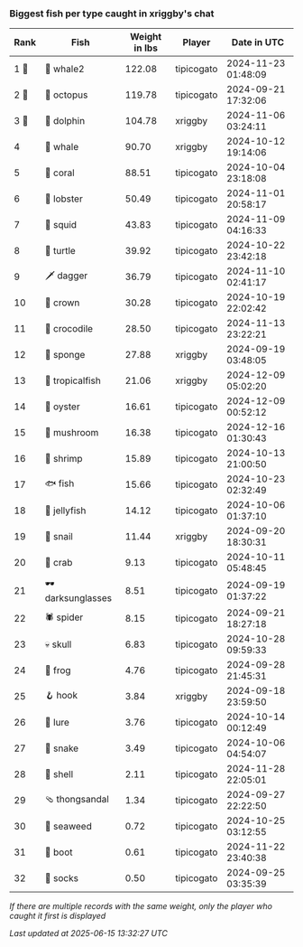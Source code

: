 ### Biggest fish per type caught in xriggby's chat
| Rank | Fish | Weight in lbs | Player | Date in UTC |
|------|--------|-----------|---------|------|
| 1 🥇  | 🐋 whale2 | 122.08 | tipicogato | 2024-11-23 01:48:09 |
| 2 🥈  | 🐙 octopus | 119.78 | tipicogato | 2024-09-21 17:32:06 |
| 3 🥉  | 🐬 dolphin | 104.78 | xriggby | 2024-11-06 03:24:11 |
| 4  | 🐳 whale | 90.70 | xriggby | 2024-10-12 19:14:06 |
| 5  | 🪸 coral | 88.51 | tipicogato | 2024-10-04 23:18:08 |
| 6  | 🦞 lobster | 50.49 | tipicogato | 2024-11-01 20:58:17 |
| 7  | 🦑 squid | 43.83 | tipicogato | 2024-11-09 04:16:33 |
| 8  | 🐢 turtle | 39.92 | tipicogato | 2024-10-22 23:42:18 |
| 9  | 🗡️ dagger | 36.79 | tipicogato | 2024-11-10 02:41:17 |
| 10  | 👑 crown | 30.28 | tipicogato | 2024-10-19 22:02:42 |
| 11  | 🐊 crocodile | 28.50 | tipicogato | 2024-11-13 23:22:21 |
| 12  | 🧽 sponge | 27.88 | xriggby | 2024-09-19 03:48:05 |
| 13  | 🐠 tropicalfish | 21.06 | xriggby | 2024-12-09 05:02:20 |
| 14  | 🦪 oyster | 16.61 | tipicogato | 2024-12-09 00:52:12 |
| 15  | 🍄 mushroom | 16.38 | tipicogato | 2024-12-16 01:30:43 |
| 16  | 🦐 shrimp | 15.89 | tipicogato | 2024-10-13 21:00:50 |
| 17  | 🐟 fish | 15.66 | tipicogato | 2024-10-23 02:32:49 |
| 18  | 🪼 jellyfish | 14.12 | tipicogato | 2024-10-06 01:37:10 |
| 19  | 🐌 snail | 11.44 | xriggby | 2024-09-20 18:30:31 |
| 20  | 🦀 crab | 9.13 | tipicogato | 2024-10-11 05:48:45 |
| 21  | 🕶️ darksunglasses | 8.51 | tipicogato | 2024-09-19 01:37:22 |
| 22  | 🕷️ spider | 8.15 | tipicogato | 2024-09-21 18:27:18 |
| 23  | 💀 skull | 6.83 | tipicogato | 2024-10-28 09:59:33 |
| 24  | 🐸 frog | 4.76 | tipicogato | 2024-09-28 21:45:31 |
| 25  | 🪝 hook | 3.84 | xriggby | 2024-09-18 23:59:50 |
| 26  | 🎏 lure | 3.76 | tipicogato | 2024-10-14 00:12:49 |
| 27  | 🐍 snake | 3.49 | tipicogato | 2024-10-06 04:54:07 |
| 28  | 🐚 shell | 2.11 | tipicogato | 2024-11-28 22:05:01 |
| 29  | 🩴 thongsandal | 1.34 | tipicogato | 2024-09-27 22:22:50 |
| 30  | 🌿 seaweed | 0.72 | tipicogato | 2024-10-25 03:12:55 |
| 31  | 👢 boot | 0.61 | tipicogato | 2024-11-22 23:40:38 |
| 32  | 🧦 socks | 0.50 | tipicogato | 2024-09-25 03:35:39 |

_If there are multiple records with the same weight, only the player who caught it first is displayed_

_Last updated at 2025-06-15 13:32:27 UTC_